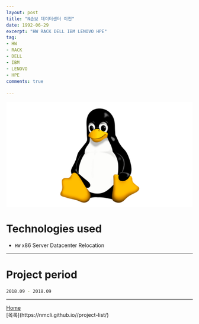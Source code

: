 ```yaml
---
layout: post
title: "N손보 데이터센터 이전"
date: 1992-06-29
excerpt: "HW RACK DELL IBM LENOVO HPE"
tag:
- HW
- RACK
- DELL
- IBM
- LENOVO
- HPE
comments: true

---
```


![Untitled](/assets/img/linux_logo.png)
# Technologies used
* `HW` x86 Server Datacenter Relocation

---

# Project period
```bash
2018.09 - 2018.09
```
---

<div markdown="0"><a href="#" class="btn">Home</a></div>
[목록](https://nmcli.github.io//project-list/)
